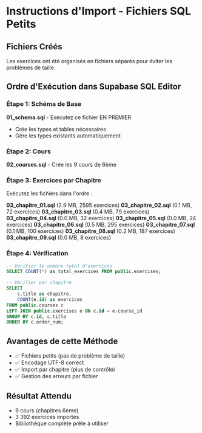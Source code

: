 # Instructions d'Import - Fichiers SQL Petits

## Fichiers Créés
Les exercices ont été organisés en fichiers séparés pour éviter les problèmes de taille.

## Ordre d'Exécution dans Supabase SQL Editor

### Étape 1: Schéma de Base
**01_schema.sql** - Exécutez ce fichier EN PREMIER
- Crée les types et tables nécessaires
- Gère les types existants automatiquement

### Étape 2: Cours
**02_courses.sql** - Crée les 9 cours de 6ème

### Étape 3: Exercices par Chapitre
Exécutez les fichiers dans l'ordre :

**03_chapitre_01.sql** (2.9 MB, 2595 exercices)
**03_chapitre_02.sql** (0.1 MB, 72 exercices)
**03_chapitre_03.sql** (0.4 MB, 79 exercices)
**03_chapitre_04.sql** (0.0 MB, 32 exercices)
**03_chapitre_05.sql** (0.0 MB, 24 exercices)
**03_chapitre_06.sql** (0.5 MB, 295 exercices)
**03_chapitre_07.sql** (0.1 MB, 100 exercices)
**03_chapitre_08.sql** (0.2 MB, 187 exercices)
**03_chapitre_09.sql** (0.0 MB, 8 exercices)

### Étape 4: Vérification
```sql
-- Vérifier le nombre total d'exercices
SELECT COUNT(*) as total_exercices FROM public.exercises;

-- Vérifier par chapitre
SELECT 
    c.title as chapitre,
    COUNT(e.id) as exercices
FROM public.courses c
LEFT JOIN public.exercises e ON c.id = e.course_id
GROUP BY c.id, c.title
ORDER BY c.order_num;
```

## Avantages de cette Méthode
- ✅ Fichiers petits (pas de problème de taille)
- ✅ Encodage UTF-8 correct
- ✅ Import par chapitre (plus de contrôle)
- ✅ Gestion des erreurs par fichier

## Résultat Attendu
- 9 cours (chapitres 6ème)
- 3 392 exercices importés
- Bibliothèque complète prête à utiliser
